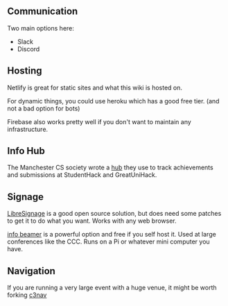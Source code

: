 ## Communication

Two main options here:

* Slack
* Discord

## Hosting

Netlify is great for static sites and what this wiki is hosted on.

For dynamic things, you could use heroku which has a good free tier. (and
not a bad option for bots)

Firebase also works pretty well if you don't want to maintain any
infrastructure.

## Info Hub

The Manchester CS society wrote a [hub](https://github.com/unicsmcr/hs_hub)
they use to track achievements and submissions at StudentHack and GreatUniHack.

## Signage

[LibreSignage](https://github.com/eerotal/LibreSignage) is a good open source
solution, but does need some patches to get it to do what you want. Works with
any web browser.

[info beamer](https://info-beamer.com/doc/info-beamer) is a powerful option
and free if you self host it. Used at large conferences like the CCC. Runs on
a Pi or whatever mini computer you have.

## Navigation

If you are running a very large event with a huge venue, it might be worth
forking [c3nav](https://github.com/c3nav/c3nav)
